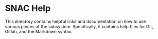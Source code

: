 # SNAC Help

This directory contains helpful links and documentation on how to use various pieces of the subsystem.  Specifically, it contains help files for Git, Gitlab, and the Markdown syntax.
